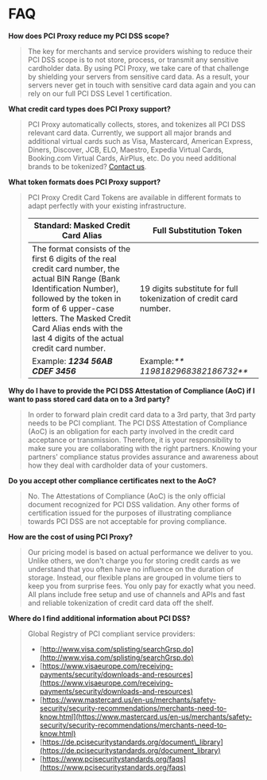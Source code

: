 # FAQ

**How does PCI Proxy reduce my PCI DSS scope?**

> The key for merchants and service providers wishing to reduce their PCI DSS scope is to not store, process, or transmit any sensitive cardholder data. By using PCI Proxy, we take care of that challenge by shielding your servers from sensitive card data. As a result, your servers never get in touch with sensitive card data again and you can rely on our full PCI DSS Level 1 certification.

**What credit card types does PCI Proxy support?**

> PCI Proxy automatically collects, stores, and tokenizes all PCI DSS relevant card data. Currently, we support all major brands and additional virtual cards such as Visa, Mastercard, American Express, Diners, Discover, JCB, ELO, Maestro, Expedia Virtual Cards, Booking.com Virtual Cards, AirPlus, etc. Do you need additional brands to be tokenized? [Contact us](https://www.pci-proxy.com/contact.html).

**What token formats does PCI Proxy support?**

> PCI Proxy Credit Card Tokens are available in different formats to adapt perfectly with your existing infrastructure.
>
> | Standard: Masked Credit Card Alias | Full Substitution Token |
> | --- | --- |
> | The format consists of the first 6 digits of the real credit card number, the actual BIN Range \(Bank Identification Number\), followed by the token in form of 6 upper-case letters. The Masked Credit Card Alias ends with the last 4 digits of the actual credit card number. | 19 digits substitute for full tokenization of credit card number. |
> | Example: _**1234 56AB CDEF 3456**_ | Example:_** 1198182968382186732**_ |

**Why do I have to provide the PCI DSS Attestation of Compliance \(AoC\) if I want to pass stored card data on to a 3rd party?**

> In order to forward plain credit card data to a 3rd party, that 3rd party needs to be PCI compliant. The PCI DSS Attestation of Compliance \(AoC\) is an obligation for each party involved in the credit card acceptance or transmission. Therefore, it is your responsibility to make sure you are collaborating with the right partners. Knowing your partners' compliance status provides assurance and awareness about how they deal with cardholder data of your customers.

**Do you accept other compliance certificates next to the AoC?**

> No. The Attestations of Compliance \(AoC\) is the only official document recognized for PCI DSS validation. Any other forms of certification issued for the purposes of illustrating compliance towards PCI DSS are not acceptable for proving compliance.

**How are the cost of using PCI Proxy?**

> Our pricing model is based on actual performance we deliver to you. Unlike others, we don't charge you for storing credit cards as we understand that you often have no influence on the duration of storage. Instead, our flexible plans are grouped in volume tiers to keep you from surprise fees. You only pay for exactly what you need. All plans include free setup and use of channels and APIs and fast and reliable tokenization of credit card data off the shelf.

**Where do I find additional information about PCI DSS?**

> Global Registry of PCI compliant service providers:
>
> * [http://www.visa.com/splisting/searchGrsp.do](http://www.visa.com/splisting/searchGrsp.do)
> * [https://www.visaeurope.com/receiving-payments/security/downloads-and-resources](https://www.visaeurope.com/receiving-payments/security/downloads-and-resources)
> * [https://www.mastercard.us/en-us/merchants/safety-security/security-recommendations/merchants-need-to-know.html](https://www.mastercard.us/en-us/merchants/safety-security/security-recommendations/merchants-need-to-know.html)
> * [https://de.pcisecuritystandards.org/document\_library](https://de.pcisecuritystandards.org/document_library)
> * [https://www.pcisecuritystandards.org/faqs](https://www.pcisecuritystandards.org/faqs)

